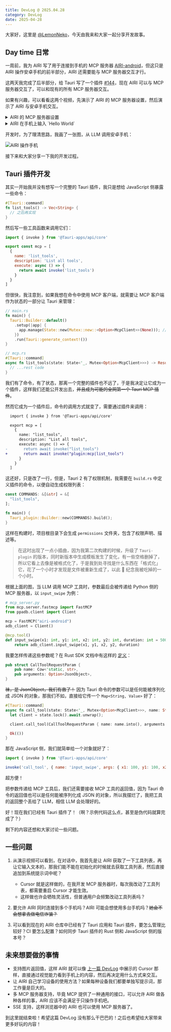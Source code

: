 ```yaml
---
title: DevLog @ 2025.04.28
category: DevLog
date: 2025-04-28
---
```


<script setup>
import airiMcpArch from './assets/airi-mcp-arch.avif'
</script>

大家好，这里是 [@LemonNeko](https://github.com/LemonNekoGH)，今天由我来和大家一起分享开发故事。

## Day time 日常

一周前，我为 AIRI 写了用于连接到手机的 MCP 服务器 [AIRI-android](https://github.com/LemonNekoGH/AIRI-android)，但这只是 AIRI 操作安卓手机的前半部分，AIRI 还需要能与 MCP 服务器交互才行。

这两天我完成了后半部分，给 Tauri 写了一个插件 [#144](https://github.com/moeru-ai/AIRI/pull/144)，现在 AIRI 可以与 MCP 服务器交互了，可以和现有的所有 MCP 服务器交互。

如果有兴趣，可以看看这两个视频，先演示了 AIRI 的 MCP 服务器设置，然后演示了 AIRI 与安卓手机交互。

<details>
  <summary>AIRI 的 MCP 服务器设置</summary>
  <video controls muted style="{ height: '640px' }">
    <source src="./assets/airi-mcp-settings.mp4"/>
  </video>
</details>

<details>
  <summary>AIRI 在手机上输入 `Hello World`</summary>
  <video controls muted>
    <source src="./assets/airi-mcp-input-text.mp4"/>
  </video>
</details>

开发时，为了理清思路，我画了一张图，从 LLM 调用安卓手机：

<img :src="airiMcpArch" alt="AIRI 操作手机" :style="{ height: '640px', objectFit: 'contain' }" />

接下来和大家分享一下我的开发过程。

## Tauri 插件开发

其实一开始我并没有想写一个完整的 Tauri 插件，我只是想给 JavaScript 侧暴露一些命令：

```rust
#[Tauri::command]
fn list_tools() -> Vec<String> {
  // 之后再实现
}
```

然后写一些工具函数来调用它们：

```javascript
import { invoke } from '@Tauri-apps/api/core'

export const mcp = [
  {
    name: 'list_tools',
    description: 'List all tools',
    execute: async () => {
      return await invoke('list_tools')
    }
  }
]
```

但很快，我注意到，如果我想在命令中使用 MCP 客户端，就需要让 MCP 客户端作为状态的一部分让 Tauri 来管理：

```rust
// main.rs
fn main() {
  Tauri::Builder::default()
    .setup(|app| {
      app.manage(State::new(Mutex::new::<Option<McpClient>>(None))); // 管理状态
    })
    .run(Tauri::generate_context!())
}

// mcp.rs
#[Tauri::command]
async fn list_tools(state: State<'_, Mutex<Option<McpClient>>>) -> Result<Vec<Tool>, String> { // 可以在参数中拿到状态
  // ...rest code
}
```

我们有了命令，有了状态，那离一个完整的插件也不远了，于是我决定让它成为一个插件，这样我们还能公开发出去，~~并且成为可能的全网第一个 Tauri MCP 插件~~。

然而它成为一个插件后，命令的调用方式就变了，需要通过插件来调用：

```diff
  import { invoke } from '@Tauri-apps/api/core'

  export mcp = [
    {
      name: "list_tools",
      description: "List all tools",
      execute: async () => {
-       return await invoke("list_tools")
+       return await invoke("plugin:mcp|list_tools")
      }
    }
  ]
```

这还好，只是改了一行，但是，Tauri 2 有了权限机制，我需要在 `build.rs` 中定义插件的命令，以便自动生成权限列表：

```rust
const COMMANDS: &[&str] = &[
  "list_tools",
];

fn main() {
  Tauri_plugin::Builder::new(COMMANDS).build();
}
```

这样在构建时，项目根目录下会生成 `permissions` 文件夹，包含了权限声明、描述等。

> 在这时出现了一点小插曲，因为我第二次构建的时候，升级了 `Tauri-plugin` 的版本，同时新版本中生成模板发生了变化，有一些空格删掉了，所以它看上去像是被格式化了，于是我到处寻找是什么东西在「格式化」它，花了一个小时才发现是文件被重新生成了，以此 🤡 纪念我被吃掉的一个小时。

根据上面的图，当 LLM 调用 MCP 工具时，参数最后会被传递给 Python 侧的 MCP 服务器，以 `input_swipe` 为例：

```python
# mcp_server.py
from mcp.server.fastmcp import FastMCP
from ppadb.client import Client

mcp = FastMCP("airi-android")
adb_client = Client()

@mcp.tool()
def input_swipe(x1: int, y1: int, x2: int, y2: int, duration: int = 500):
    return adb_client.input_swipe(x1, y1, x2, y2, duration)
```

我要怎样传递这些参数呢？在 Rust SDK 文档中有这样的 [定义](https://docs.rs/rmcp/0.1.5/rmcp/model/struct.CallToolRequestParam.html)：

```rust
pub struct CallToolRequestParam {
    pub name: Cow<'static, str>,
    pub arguments: Option<JsonObject>,
}
```

~~袜，是 JsonObject，我们有救了！~~ 因为 Tauri 命令的参数可以是任何能被序列化成 JSON 的对象，那我们不如，直接给它传一个 `Map<String, Value>` 好了：

```rust
#[Tauri::command]
async fn call_tool(state: State<'_, Mutex<Option<McpClient>>>, name: String, args: Option<Map<String, Value>>) -> Result<(), ()> {
  let client = state.lock().await.unwrap();

  client.call_tool(CallToolRequestParam { name: name.into(), arguments: args }).await.unwrap();

  Ok(())
}
```

那在 JavaScript 侧，我们就简单给一个对象就好了：

```javascript
import { invoke } from '@Tauri-apps/api/core'

invoke('call_tool', { name: 'input_swipe', args: { x1: 100, y1: 100, x2: 200, y2: 200, duration: 500 } })
```

超方便！

把参数传递给 MCP 工具后，我们还需要接收 MCP 工具的返回值，因为 Tauri 命令的返回值也可以是任何能被序列化成 JSON 的对象，所以我摆烂了，我把工具的返回整个丢给了 LLM，相信 LLM 会处理好的。

好！现在我们已经有 Tauri 插件了！（啊？示例代码这么点，甚至是伪代码就算完成了？）

剩下的内容还想和大家讨论一些问题。

## 一些问题

1. 从演示视频可以看到，在对话中，我首先是让 AIRI 获取了一下工具列表，再让它输入文本的，那我们能不能在初始化的时候就去获取工具列表，然后直接追加到系统提示词中呢？
   - Cursor 就是这样做的，在我开发 MCP 服务器时，每次我改动了工具列表，都需要重启 Cursor 才能生效。
   - 这样做也许会牺牲灵活性，但普通用户会频繁改动工具列表吗？

2. 要允许 AIRI 同时连接到多个手机吗？AIRI 可能会想使用多台手机吗？~~她会不会想拿去做电信诈骗？~~
3. 可以看到现在的 AIRI 仓库中已经有了 Tauri 应用和 Tauri 插件，要怎么管理比较好？CI 要怎么配置？如何同步 Tauri 插件的 Rust 侧和 JavaScript 侧的版本号？

## 未来想要做的事情

- 支持图片返回值，这样 AIRI 就可以像 [上一篇 DevLog](./DevLog-2025.04.22.md) 中展示的 Cursor 那样，直接通过视觉能力看到手机上的内容，然后再决定用什么方式来交互。
- 让 AIRI 自己学习设备的使用方法？如果每种设备我们都要单独写提示词，那工作量是巨大的。
- 多 MCP 服务器支持，毕竟 MCP 提供了一种通用的接口，可以允许 AIRI 做各种各样的事，AIRI 应该不会满足于只操作手机吧。
- SSE 支持，这样浏览器中的 AIRI 也可以使用 MCP 服务器了。

到这里就结束啦！希望这篇 DevLog 没有那么干巴巴的！之后也希望给大家带来更多好玩的内容！

